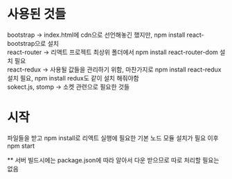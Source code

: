 # 사용된 것들
bootstrap -> index.html에 cdn으로 선언해놓긴 했지만, npm install react-bootstrap으로 설치\
react-router -> 리액트 프로젝트 최상위 폴더에서 npm install react-router-dom 설치 필요\
react-redux -> 사용될 값들을 관리하기 위함, 마찬가지로 npm install react-redux 설치 필요, npm install redux도 같이 설치 해줘야함\
sokect.js, stomp -> 소켓 관련으로 필요한 것들


# 시작
파일들을 받고 npm install로 리액트 실행에 필요한 기본 노드 모듈 설치가 필요
이후 npm start

** 서버 빌드시에는 package.json에 따라 알아서 다운 받으므로 따로 처리할 필요는 없음

